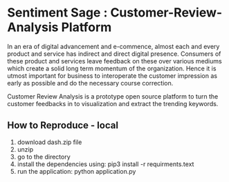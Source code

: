 # Sentiment Sage : Customer-Review-Analysis Platform
In an era of digital advancement and e-commence, almost each and every product and service has indirect and direct digital presence. Consumers of these product and services leave feedback on these over various mediums which create a solid long term momentum of the organization. Hence it is utmost important for business to interoperate the customer impression as early as possible and do the necessary course correction.

Customer Review Analysis is a prototype open source platform to turn the customer feedbacks in to visualization and extract the trending keywords. 



## How to Reproduce - local
1. download dash.zip file
2. unzip
3. go to the directory
4. install the dependencies using: pip3 install -r requirments.text
5. run the application: python application.py



